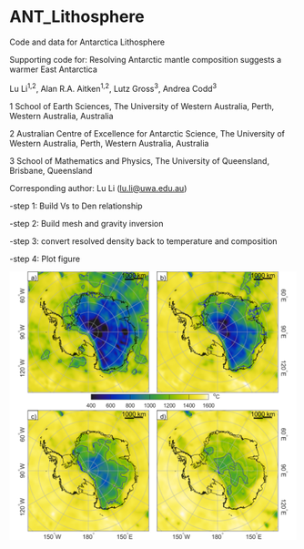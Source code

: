 # ANT_Lithosphere

Code and data for Antarctica Lithosphere

Supporting code for: Resolving Antarctic mantle composition suggests a warmer East Antarctica

Lu Li<sup>1,2</sup>, Alan R.A. Aitken<sup>1,2</sup>, Lutz Gross<sup>3</sup>, Andrea Codd<sup>3</sup>

1 School of Earth Sciences, The University of Western Australia, Perth, Western Australia, Australia

2 Australian Centre of Excellence for Antarctic Science, The University of Western Australia, Perth, Western Australia, Australia

3 School of Mathematics and Physics, The University of Queensland, Brisbane, Queensland 

Corresponding author: Lu Li (lu.li@uwa.edu.au)


-step 1: Build Vs to Den relationship

-step 2: Build mesh and gravity inversion

-step 3: convert resolved density back to temperature and composition

-step 4: Plot figure

![Mantle Temperture](04_figure/Temperature.png?raw=true "Title")




